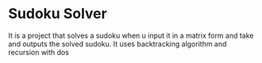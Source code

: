 
# Sudoku Solver
It is a project that solves a sudoku when u input it in a matrix form and take and outputs the solved sudoku. It uses backtracking algorithm and recursion with dos

